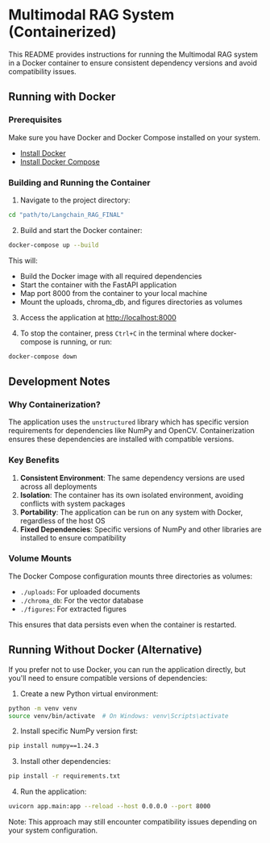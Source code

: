 # Multimodal RAG System (Containerized)

This README provides instructions for running the Multimodal RAG system in a Docker container to ensure consistent dependency versions and avoid compatibility issues.

## Running with Docker

### Prerequisites

Make sure you have Docker and Docker Compose installed on your system.

- [Install Docker](https://docs.docker.com/get-docker/)
- [Install Docker Compose](https://docs.docker.com/compose/install/)

### Building and Running the Container

1. Navigate to the project directory:

```bash
cd "path/to/Langchain_RAG_FINAL"
```

2. Build and start the Docker container:

```bash
docker-compose up --build
```

This will:

- Build the Docker image with all required dependencies
- Start the container with the FastAPI application
- Map port 8000 from the container to your local machine
- Mount the uploads, chroma_db, and figures directories as volumes

3. Access the application at [http://localhost:8000](http://localhost:8000)

4. To stop the container, press `Ctrl+C` in the terminal where docker-compose is running, or run:

```bash
docker-compose down
```

## Development Notes

### Why Containerization?

The application uses the `unstructured` library which has specific version requirements for dependencies like NumPy and OpenCV. Containerization ensures these dependencies are installed with compatible versions.

### Key Benefits

1. **Consistent Environment**: The same dependency versions are used across all deployments
2. **Isolation**: The container has its own isolated environment, avoiding conflicts with system packages
3. **Portability**: The application can be run on any system with Docker, regardless of the host OS
4. **Fixed Dependencies**: Specific versions of NumPy and other libraries are installed to ensure compatibility

### Volume Mounts

The Docker Compose configuration mounts three directories as volumes:

- `./uploads`: For uploaded documents
- `./chroma_db`: For the vector database
- `./figures`: For extracted figures

This ensures that data persists even when the container is restarted.

## Running Without Docker (Alternative)

If you prefer not to use Docker, you can run the application directly, but you'll need to ensure compatible versions of dependencies:

1. Create a new Python virtual environment:

```bash
python -m venv venv
source venv/bin/activate  # On Windows: venv\Scripts\activate
```

2. Install specific NumPy version first:

```bash
pip install numpy==1.24.3
```

3. Install other dependencies:

```bash
pip install -r requirements.txt
```

4. Run the application:

```bash
uvicorn app.main:app --reload --host 0.0.0.0 --port 8000
```

Note: This approach may still encounter compatibility issues depending on your system configuration.
